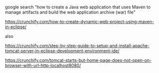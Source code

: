 google search "how to create a Java web application that uses Maven to manage artifacts and build the web application archive (war) file"  

https://crunchify.com/how-to-create-dynamic-web-project-using-maven-in-eclipse/  

also  

https://crunchify.com/step-by-step-guide-to-setup-and-install-apache-tomcat-server-in-eclipse-development-environment-ide/  
 
https://crunchify.com/tomcat-starts-but-home-page-does-not-open-on-browser-with-url-http-localhost8080/  

